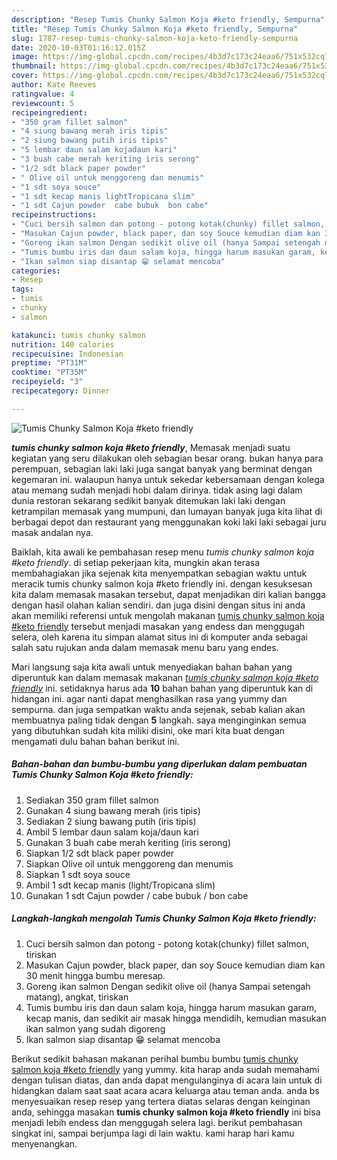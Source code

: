 ```yaml
---
description: "Resep Tumis Chunky Salmon Koja #keto friendly, Sempurna"
title: "Resep Tumis Chunky Salmon Koja #keto friendly, Sempurna"
slug: 1787-resep-tumis-chunky-salmon-koja-keto-friendly-sempurna
date: 2020-10-03T01:16:12.015Z
image: https://img-global.cpcdn.com/recipes/4b3d7c173c24eaa6/751x532cq70/tumis-chunky-salmon-koja-keto-friendly-foto-resep-utama.jpg
thumbnail: https://img-global.cpcdn.com/recipes/4b3d7c173c24eaa6/751x532cq70/tumis-chunky-salmon-koja-keto-friendly-foto-resep-utama.jpg
cover: https://img-global.cpcdn.com/recipes/4b3d7c173c24eaa6/751x532cq70/tumis-chunky-salmon-koja-keto-friendly-foto-resep-utama.jpg
author: Kate Reeves
ratingvalue: 4
reviewcount: 5
recipeingredient:
- "350 gram fillet salmon"
- "4 siung bawang merah iris tipis"
- "2 siung bawang putih iris tipis"
- "5 lembar daun salam kojadaun kari"
- "3 buah cabe merah keriting iris serong"
- "1/2 sdt black paper powder"
- " Olive oil untuk menggoreng dan menumis"
- "1 sdt soya souce"
- "1 sdt kecap manis lightTropicana slim"
- "1 sdt Cajun powder  cabe bubuk  bon cabe"
recipeinstructions:
- "Cuci bersih salmon dan potong - potong kotak(chunky) fillet salmon, tiriskan"
- "Masukan Cajun powder, black paper, dan soy Souce kemudian diam kan 30 menit hingga bumbu meresap."
- "Goreng ikan salmon Dengan sedikit olive oil (hanya Sampai setengah matang), angkat, tiriskan"
- "Tumis bumbu iris dan daun salam koja, hingga harum masukan garam, kecap manis, dan sedikit air masak hingga mendidih, kemudian masukan ikan salmon yang sudah digoreng"
- "Ikan salmon siap disantap 😁 selamat mencoba"
categories:
- Resep
tags:
- tumis
- chunky
- salmon

katakunci: tumis chunky salmon 
nutrition: 140 calories
recipecuisine: Indonesian
preptime: "PT31M"
cooktime: "PT35M"
recipeyield: "3"
recipecategory: Dinner

---
```



![Tumis Chunky Salmon Koja #keto friendly](https://img-global.cpcdn.com/recipes/4b3d7c173c24eaa6/751x532cq70/tumis-chunky-salmon-koja-keto-friendly-foto-resep-utama.jpg)

<b><i>tumis chunky salmon koja #keto friendly</i></b>, Memasak menjadi suatu kegiatan yang seru dilakukan oleh sebagian besar orang. bukan hanya para perempuan, sebagian laki laki juga sangat banyak yang berminat dengan kegemaran ini. walaupun hanya untuk sekedar kebersamaan dengan kolega atau memang sudah menjadi hobi dalam dirinya. tidak asing lagi dalam dunia restoran sekarang sedikit banyak ditemukan laki laki dengan ketrampilan memasak yang mumpuni, dan lumayan banyak juga kita lihat di berbagai depot dan restaurant yang menggunakan koki laki laki sebagai juru masak andalan nya.



Baiklah, kita awali ke pembahasan resep menu <i>tumis chunky salmon koja #keto friendly</i>. di setiap pekerjaan kita, mungkin akan terasa membahagiakan jika sejenak kita menyempatkan sebagian waktu untuk meracik tumis chunky salmon koja #keto friendly ini. dengan kesuksesan kita dalam memasak masakan tersebut, dapat menjadikan diri kalian bangga dengan hasil olahan kalian sendiri. dan juga disini dengan situs ini anda akan memiliki referensi untuk mengolah makanan <u>tumis chunky salmon koja #keto friendly</u> tersebut menjadi masakan yang endess dan menggugah selera, oleh karena itu simpan alamat situs ini di komputer anda sebagai salah satu rujukan anda dalam memasak menu baru yang endes.


Mari langsung saja kita awali untuk menyediakan bahan bahan yang diperuntuk kan dalam memasak makanan <u><i>tumis chunky salmon koja #keto friendly</i></u> ini. setidaknya harus ada <b>10</b> bahan bahan yang diperuntuk kan di hidangan ini. agar nanti dapat menghasilkan rasa yang yummy dan sempurna. dan juga sempatkan waktu anda sejenak, sebab kalian akan membuatnya paling tidak dengan <b>5</b> langkah. saya menginginkan semua yang dibutuhkan sudah kita miliki disini, oke mari kita buat dengan mengamati dulu bahan bahan berikut ini.

<!--inarticleads1-->

##### Bahan-bahan dan bumbu-bumbu yang diperlukan dalam pembuatan Tumis Chunky Salmon Koja #keto friendly:

1. Sediakan 350 gram fillet salmon
1. Gunakan 4 siung bawang merah (iris tipis)
1. Sediakan 2 siung bawang putih (iris tipis)
1. Ambil 5 lembar daun salam koja/daun kari
1. Gunakan 3 buah cabe merah keriting (iris serong)
1. Siapkan 1/2 sdt black paper powder
1. Siapkan  Olive oil untuk menggoreng dan menumis
1. Siapkan 1 sdt soya souce
1. Ambil 1 sdt kecap manis (light/Tropicana slim)
1. Gunakan 1 sdt Cajun powder / cabe bubuk / bon cabe




<!--inarticleads2-->

##### Langkah-langkah mengolah Tumis Chunky Salmon Koja #keto friendly:

1. Cuci bersih salmon dan potong - potong kotak(chunky) fillet salmon, tiriskan
1. Masukan Cajun powder, black paper, dan soy Souce kemudian diam kan 30 menit hingga bumbu meresap.
1. Goreng ikan salmon Dengan sedikit olive oil (hanya Sampai setengah matang), angkat, tiriskan
1. Tumis bumbu iris dan daun salam koja, hingga harum masukan garam, kecap manis, dan sedikit air masak hingga mendidih, kemudian masukan ikan salmon yang sudah digoreng
1. Ikan salmon siap disantap 😁 selamat mencoba




Berikut sedikit bahasan makanan perihal bumbu bumbu <u>tumis chunky salmon koja #keto friendly</u> yang yummy. kita harap anda sudah memahami dengan tulisan diatas, dan anda dapat mengulanginya di acara lain untuk di hidangkan dalam saat saat acara acara keluarga atau teman anda. anda bs menyesuaikan resep resep yang tertera diatas selaras dengan keinginan anda, sehingga masakan <b>tumis chunky salmon koja #keto friendly</b> ini bisa menjadi lebih endess dan menggugah selera lagi. berikut pembahasan singkat ini, sampai berjumpa lagi di lain waktu. kami harap hari kamu menyenangkan.

